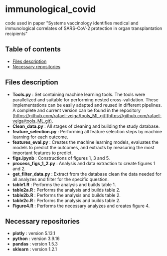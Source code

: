 # immunological_covid
code used in paper "Systems vaccinology identifies medical and immunological correlates of SARS-CoV-2 protection in organ transplantation recipients"

## Table of contents
* [Files description](#Files-description)
* [Necessary repositories](#Necessary-repositories)


## Files description
* **Tools.py** :  Set containing machine learning tools. The tools were parallelized and suitable for performing nested cross-validation. These implementations can be easily adapted and reused in different pipelines. A complete and current version can be found in the repository [https://github.com/rafael-veiga/tools_ML.git](https://github.com/rafael-veiga/tools_ML.git).
* **Clean_data.py** : All stages of cleaning and building the study database.
* **feature_selection.py** : Performing all feature selection steps by machine learning for each outcome.
* **features_eval.py** : Creates the machine learning models, evaluates the models to predict the outcomes, and extracts by measuring the most important features to predict.
* **figs.ipynb** : Constructions of figures 1, 3 and 5.
* **process_figs_1_2.py** : Analysis and data extraction to create figures 1 and 2.
* **get_filter_data.py** : Extract from the database clean the data needed for all analyzes and filter for the specific question.
* **table1.R** : Performs the analysis and builds table 1.
* **table2a.R** : Performs the analysis and builds table 2.
* **table2b.R** : Performs the analysis and builds table 2.
* **table2c.R** : Performs the analysis and builds table 2.
* **Figure4.R** : Performs the necessary analyzes and creates figure 4.

## Necessary repositories

* **plotly** : version 5.13.1
* **python** : version 3.9.16
* **pandas** : version  1.5.3
* **sklearn** : version 1.2.1
